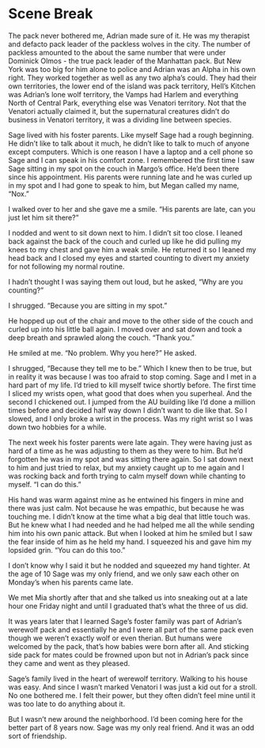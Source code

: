 #  Scene Break

The pack never bothered me, Adrian made sure of it. He was my therapist and
defacto pack leader of the packless wolves in the city. The number of packless
amounted to the about the same number that were under Dominick Olmos - the true
pack leader of the Manhattan pack. But New York was too big for him alone to
police and Adrian was an Alpha in his own right. They worked together as well as
any two alpha’s could. They had their own territories, the lower end of the
island was pack territory, Hell’s Kitchen was Adrian’s lone wolf territory, the
Vamps had Harlem and everything North of Central Park, everything else was
Venatori territory. Not that the Venatori actually claimed it, but the
supernatural creatures didn’t do business in Venatori territory, it was a
dividing line between species.

Sage lived with his foster parents. Like myself Sage had a rough beginning. He
didn’t like to talk about it much, he didn’t like to talk to much of anyone
except computers. Which is one reason I have a laptop and a cell phone so Sage
and I can speak in his comfort zone. I remembered the first time I saw Sage
sitting in my spot on the couch in Margo’s office. He’d been there since his
appointment. His parents were running late and he was curled up in my spot and I
had gone to speak to him, but Megan called my name, “Nox.”

I walked over to her and she gave me a smile. “His parents are late, can you
just let him sit there?”

I nodded and went to sit down next to him. I didn’t sit too close. I leaned back
against the back of the couch and curled up like he did pulling my knees to my
chest and gave him a weak smile. He returned it so I leaned my head back and I
closed my eyes and started counting to divert my anxiety for not following my
normal routine.

I hadn’t thought I was saying them out loud, but he asked, “Why are you
counting?”

I shrugged. “Because you are sitting in my spot.”

He hopped up out of the chair and move to the other side of the couch and curled
up into his little ball again. I moved over and sat down and took a deep breath
and sprawled along the couch. “Thank you.”

He smiled at me. “No problem. Why you here?” He asked.

I shrugged, “Because they tell me to be.” Which I knew then to be true, but in
reality it was because I was too afraid to stop coming. Sage and I met in a hard
part of my life. I’d tried to kill myself twice shortly before. The first time I
sliced my wrists open, what good that does when you superheal. And the second I
chickened out. I jumped from the AU building like I’d done a million times
before and decided half way down I didn’t want to die like that. So I slowed,
and I only broke a wrist in the process. Was my right wrist so I was down two
hobbies for a while.

The next week his foster parents were late again. They were having just as hard
of a time as he was adjusting to them as they were to him. But he’d forgotten he
was in my spot and was sitting there again. So I sat down next to him and just
tried to relax, but my anxiety caught up to me again and I was rocking back and
forth trying to calm myself down while chanting to myself. “I can do this.”

His hand was warm against mine as he entwined his fingers in mine and there was
just calm. Not because he was empathic, but because he was touching me. I didn’t
know at the time what a big deal that little touch was. But he knew what I had
needed and he had helped me all the while sending him into his own panic attack.
But when I looked at him he smiled but I saw the fear inside of him as he held
my hand. I squeezed his and gave him my lopsided grin. “You can do this too.”

I don’t know why I said it but he nodded and squeezed my hand tighter. At the
age of 10 Sage was my only friend, and we only saw each other on Monday’s when
his parents came late.

We met Mia shortly after that and she talked us into sneaking out at a late hour
one Friday night and until I graduated that’s what the three of us did.

It was years later that I learned Sage’s foster family was part of Adrian’s
werewolf pack and essentially he and I were all part of the same pack even
though we weren’t exactly wolf or even therian. But humans were welcomed by the
pack, that’s how babies were born after all. And sticking side pack for mates
could be frowned upon but not in Adrian’s pack since they came and went as they
pleased.

Sage’s family lived in the heart of werewolf territory. Walking to his house was
easy. And since I wasn’t marked Venatori I was just a kid out for a stroll. No
one bothered me. I felt their power, but they often didn’t feel mine until it
was too late to do anything about it.

But I wasn’t new around the neighborhood. I’d been coming here for the better
part of 8 years now. Sage was my only real friend. And it was an odd sort of
friendship.

